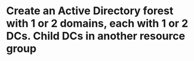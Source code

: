 # Create an Active Directory forest with 1 or 2 domains, each with 1 or 2 DCs. Child DCs in another resource group

